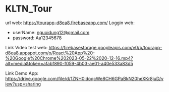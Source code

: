 # KLTN_Tour
url web: https://tourapp-d8ea8.firebaseapp.com/
Loggin web: 
- userName: nguoidung12@gmail.com
- password: Aa12345678

Link Video test web: https://firebasestorage.googleapis.com/v0/b/tourapp-d8ea8.appspot.com/o/React%20App%20-%20Google%20Chrome%202023-05-22%2020-12-16.mp4?alt=media&token=afabf890-f059-4b03-ae01-a40e533a83d5

Link Demo App: https://drive.google.com/file/d/1ZNH0ldoqcWe8CH6GPaBkN20heXKr8juD/view?usp=sharing


